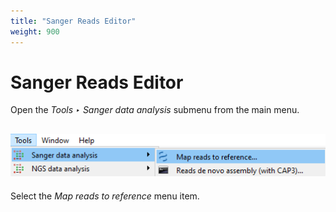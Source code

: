 ```yaml
---
title: "Sanger Reads Editor"
weight: 900
---
```


# Sanger Reads Editor

Open the _Tools ‣ Sanger data analysis_ submenu from the main menu.

![](/images/65929756/107020607.png)
---------------------------------------

Select the _Map reads to reference_ menu item.